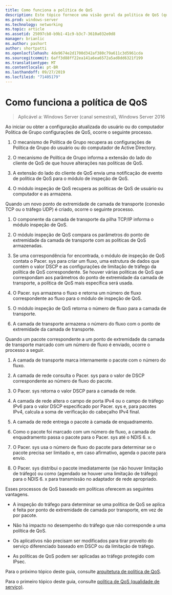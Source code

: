 ```yaml
---
title: Como funciona a política de QoS
description: Este tópico fornece uma visão geral da política de QoS (qualidade de serviço), que permite que você use Política de Grupo para priorizar a largura de banda de tráfego de rede de aplicativos e serviços específicos no Windows Server 2016.
ms.prod: windows-server
ms.technology: networking
ms.topic: article
ms.assetid: 25097cb8-b9b1-41c9-b3c7-3610a032e0d8
manager: brianlic
ms.author: pashort
author: shortpatti
ms.openlocfilehash: 4de9674e2d1700d342af380c79a611c3d5961cda
ms.sourcegitcommit: 6aff3d88ff22ea141a6ea6572a5ad8dd6321f199
ms.translationtype: MT
ms.contentlocale: pt-BR
ms.lasthandoff: 09/27/2019
ms.locfileid: "71405179"
---
```

# <a name="how-qos-policy-works"></a>Como funciona a política de QoS

>Aplicável a: Windows Server (canal semestral), Windows Server 2016

Ao iniciar ou obter a configuração atualizada do usuário ou do computador Política de Grupo configurações de QoS, ocorre o seguinte processo.

1. O mecanismo de Política de Grupo recupera as configurações de Política de Grupo do usuário ou do computador de Active Directory.

2. O mecanismo de Política de Grupo informa a extensão do lado do cliente de QoS de que houve alterações nas políticas de QoS.

3. A extensão do lado do cliente de QoS envia uma notificação de evento de política de QoS para o módulo de inspeção de QoS.

4. O módulo inspeção de QoS recupera as políticas de QoS de usuário ou computador e as armazena.

Quando um novo ponto de extremidade de camada de transporte \(conexão TCP ou o tráfego UDP\) é criado, ocorre o seguinte processo.

1. O componente da camada de transporte da pilha TCP/IP informa o módulo inspeção de QoS.

2. O módulo inspeção de QoS compara os parâmetros do ponto de extremidade da camada de transporte com as políticas de QoS armazenadas.

3. Se uma correspondência for encontrada, o módulo de inspeção de QoS contata o Pacer. sys para criar um fluxo, uma estrutura de dados que contém o valor DSCP e as configurações de limitação de tráfego da política de QoS correspondente. Se houver várias políticas de QoS que correspondam aos parâmetros do ponto de extremidade da camada de transporte, a política de QoS mais específica será usada.

4. O Pacer. sys armazena o fluxo e retorna um número de fluxo correspondente ao fluxo para o módulo de inspeção de QoS.

5. O módulo inspeção de QoS retorna o número de fluxo para a camada de transporte.

6. A camada de transporte armazena o número do fluxo com o ponto de extremidade da camada de transporte.

Quando um pacote correspondente a um ponto de extremidade da camada de transporte marcado com um número de fluxo é enviado, ocorre o processo a seguir.

1. A camada de transporte marca internamente o pacote com o número do fluxo.

2. A camada de rede consulta o Pacer. sys para o valor de DSCP correspondente ao número de fluxo do pacote.

3. O Pacer. sys retorna o valor DSCP para a camada de rede.

4. A camada de rede altera o campo de porta IPv4 ou o campo de tráfego IPv6 para o valor DSCP especificado por Pacer. sys e, para pacotes IPv4, calcula a soma de verificação do cabeçalho IPv4 final.

5. A camada de rede entrega o pacote à camada de enquadramento.

6. Como o pacote foi marcado com um número de fluxo, a camada de enquadramento passa o pacote para o Pacer. sys até o NDIS 6. x.

7. O Pacer. sys usa o número de fluxo do pacote para determinar se o pacote precisa ser limitado e, em caso afirmativo, agenda o pacote para envio.

8. O Pacer. sys distribui o pacote imediatamente \(se não houver limitação de tráfego\) ou como \(agendado se houver uma limitação de tráfego\) para o NDIS 6. x para transmissão no adaptador de rede apropriado.

Esses processos de QoS baseado em políticas oferecem as seguintes vantagens.

- A inspeção do tráfego para determinar se uma política de QoS se aplica é feita por ponto de extremidade de camada por transporte, em vez de por pacote.

- Não há impacto no desempenho do tráfego que não corresponde a uma política de QoS.

- Os aplicativos não precisam ser modificados para tirar proveito do serviço diferenciado baseado em DSCP ou da limitação de tráfego.

- As políticas de QoS podem ser aplicadas ao tráfego protegido com IPsec.

Para o próximo tópico deste guia, consulte [arquitetura de política de QoS](qos-policy-architecture.md).

Para o primeiro tópico deste guia, consulte [política de QoS (qualidade de serviço)](qos-policy-top.md).
